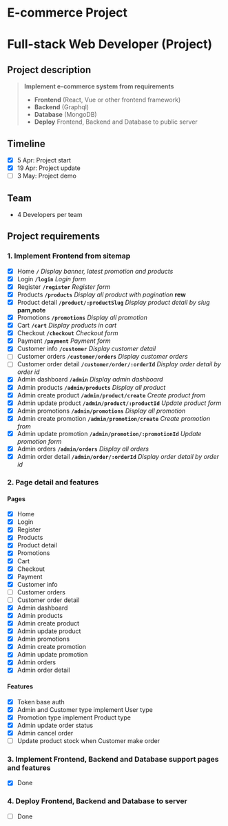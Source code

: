 # E-commerce Project
# Full-stack Web Developer (Project)

## Project description
> **Implement e-commerce system from requirements**
> - **Frontend** (React, Vue or other frontend framework)
> - **Backend** (Graphql)
> - **Database** (MongoDB)
> - **Deploy** Frontend, Backend and Database to public server

## Timeline
- [x] 5 Apr: Project start
- [x] 19 Apr: Project update
- [ ] 3 May: Project demo

## Team
- 4 Developers per team

## Project requirements
### 1. Implement Frontend from sitemap
- [x] Home **`/`** *Display banner, latest promotion and products* 
- [x] Login **`/login`** *Login form*
- [x] Register **`/register`** *Register form*
- [x] Products **`/products`** *Display all product with pagination* **rew**
- [x] Product detail **`/product/:productSlug`** *Display product detail by slug* **pam,note**
- [x] Promotions **`/promotions`** *Display all promotion*
- [x] Cart **`/cart`** *Display products in cart*
- [x] Checkout **`/checkout`** *Checkout form* 
- [x] Payment **`/payment`** *Payment form* 
- [x] Customer info **`/customer`** *Display customer detail* 
- [ ] Customer orders **`/customer/orders`** *Display customer orders*
- [ ] Customer order detail **`/customer/order/:orderId`** *Display order detail by order id*
- [x] Admin dashboard **`/admin`** *Display admin dashboard* 
- [x] Admin products **`/admin/products`** *Display all product*
- [x] Admin create product **`/admin/product/create`** *Create product from*
- [x] Admin update product **`/admin/product/:productId`** *Update product form*
- [x] Admin promotions **`/admin/promotions`** *Display all promotion*
- [x] Admin create promotion **`/admin/promotion/create`** *Create promotion from*
- [x] Admin update promotion **`/admin/promotion/:promotionId`** *Update promotion form* 
- [x] Admin orders **`/admin/orders`** *Display all orders*
- [x] Admin order detail **`/admin/order/:orderId`** *Display order detail by order id*
### 2. Page detail and features
#### Pages
- [x] Home
- [x] Login
- [x] Register
- [x] Products
- [x] Product detail
- [x] Promotions
- [x] Cart
- [x] Checkout
- [x] Payment
- [x] Customer info
- [ ] Customer orders
- [ ] Customer order detail
- [x] Admin dashboard
- [x] Admin products
- [x] Admin create product
- [x] Admin update product
- [x] Admin promotions
- [x] Admin create promotion
- [x] Admin update promotion
- [x] Admin orders
- [x] Admin order detail
#### Features
- [x] Token base auth
- [x] Admin and Customer type implement User type
- [x] Promotion type implement Product type
- [x] Admin update order status
- [x] Admin cancel order
- [ ] Update product stock when Customer make order
### 3. Implement Frontend, Backend and Database support pages and features
- [x] Done
### 4. Deploy Frontend, Backend and Database to server
- [ ] Done
